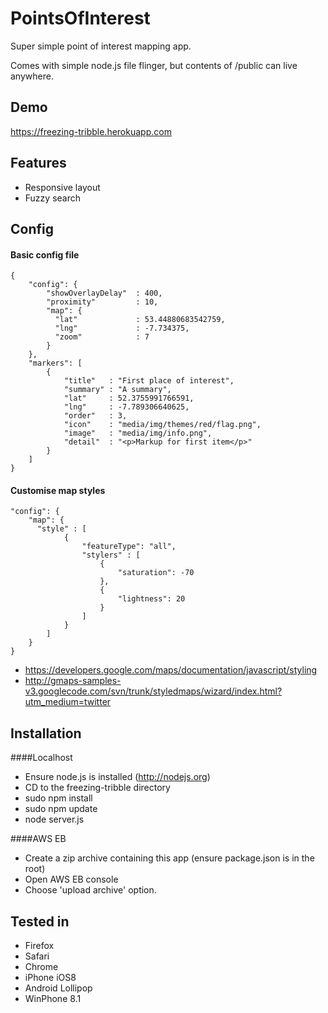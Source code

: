 # PointsOfInterest

Super simple point of interest mapping app.

Comes with simple node.js file flinger, but contents of /public can live anywhere.

## Demo

https://freezing-tribble.herokuapp.com

## Features

* Responsive layout
* Fuzzy search

## Config

#### Basic config file

    {
        "config": {
            "showOverlayDelay"  : 400,
            "proximity"         : 10,
            "map": {
              "lat"             : 53.44880683542759,
              "lng"             : -7.734375,
              "zoom"            : 7
            }
        },
        "markers": [
            {
                "title"   : "First place of interest",
                "summary" : "A summary",
                "lat"     : 52.3755991766591,
                "lng"     : -7.789306640625,
                "order"   : 3,
                "icon"    : "media/img/themes/red/flag.png",
                "image"   : "media/img/info.png",
                "detail"  : "<p>Markup for first item</p>"
            }
        ]
    }

#### Customise map styles

    "config": {
        "map": {
          "style" : [
                {
                    "featureType": "all",
                    "stylers" : [
                        {
                            "saturation": -70
                        },
                        {
                            "lightness": 20
                        }
                    ]
                }
            ]
        }
    }

* https://developers.google.com/maps/documentation/javascript/styling
* http://gmaps-samples-v3.googlecode.com/svn/trunk/styledmaps/wizard/index.html?utm_medium=twitter

## Installation

####Localhost
* Ensure node.js is installed (http://nodejs.org)
* CD to the freezing-tribble directory
* sudo npm install
* sudo npm update
* node server.js

####AWS EB
* Create a zip archive containing this app (ensure package.json is in the root)
* Open AWS EB console
* Choose 'upload archive' option.

## Tested in

* Firefox
* Safari
* Chrome
* iPhone iOS8
* Android Lollipop
* WinPhone 8.1